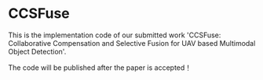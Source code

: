 # CCSFuse
This is the implementation code of our submitted work 'CCSFuse: Collaborative Compensation and Selective Fusion for UAV based Multimodal Object Detection'.

The code will be published after the paper is accepted！
